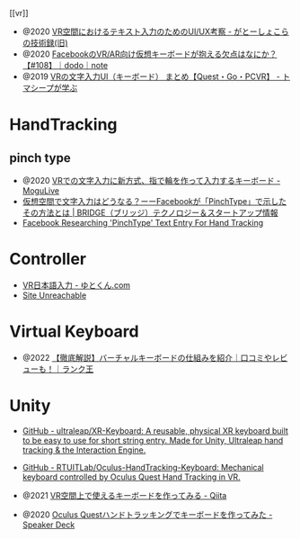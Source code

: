 [[vr]]

- @2020 [VR空間におけるテキスト入力のためのUI/UX考察 - がとーしょこらの技術録(旧)](https://gatosyocora.hatenablog.com/entry/2020/01/24/140809)
- @2020 [FacebookのVR/AR向け仮想キーボードが抱える欠点はなにか？【#108】｜dodo｜note](https://note.com/iwhododo/n/n3cdc7d153f67)
- @2019 [VRの文字入力UI（キーボード） まとめ【Quest・Go・PCVR】 - トマシープが学ぶ](https://bibinbaleo.hatenablog.com/entry/2019/08/18/130633)

# HandTracking

## pinch type

- @2020 [VRでの文字入力に新方式、指で輪を作って入力するキーボード - MoguLive](https://www.moguravr.com/facebook-vr-keyboard/)
- [仮想空間で文字入力はどうなる？ーーFacebookが「PinchType」で示したその方法とは | BRIDGE（ブリッジ）テクノロジー＆スタートアップ情報](https://thebridge.jp/2020/05/how-to-input-characters-in-virtual-space-pickupnews)
- [Facebook Researching 'PinchType' Text Entry For Hand Tracking](https://uploadvr.com/frl-pinchtype-ar-vr-keyboard/)

# Controller

- [VR日本語入力 - ゆとくん.com](https://yutokun.com/works/jpinput/)
- [Site Unreachable](https://booth.pm/ja/items/3561063)

# Virtual Keyboard

- @2022 [【徹底解説】バーチャルキーボードの仕組みを紹介｜口コミやレビューも！｜ランク王](https://rank-king.jp/article/9318)

# Unity

- [GitHub - ultraleap/XR-Keyboard: A reusable, physical XR keyboard built to be easy to use for short string entry. Made for Unity, Ultraleap hand tracking & the Interaction Engine.](https://github.com/ultraleap/XR-Keyboard)
- [GitHub - RTUITLab/Oculus-HandTracking-Keyboard: Mechanical keyboard controlled by Oculus Quest Hand Tracking in VR.](https://github.com/RTUITLab/Oculus-HandTracking-Keyboard)

- @2021 [VR空間上で使えるキーボードを作ってみる - Qiita](https://qiita.com/uroshinse/items/e0688a90a8fa776b947d)
- @2020 [Oculus Questハンドトラッキングでキーボードを作ってみた - Speaker Deck](https://speakerdeck.com/sentomo/oculus-questhandotoratukingudekibodowozuo-tutemita)

